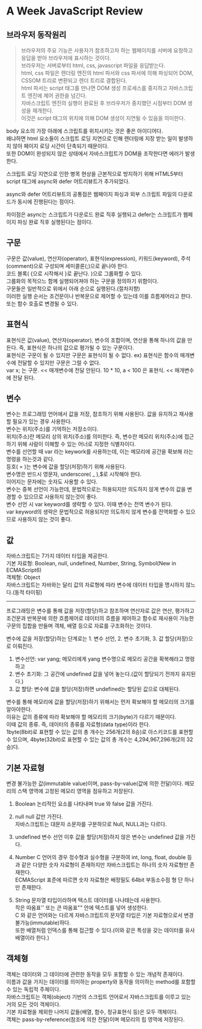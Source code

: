 # A Week JavaScript Review

## 브라우저 동작원리
> 브라우저의 주요 기능은 사용자가 참조하고자 하는 웹페이지를 서버에 요청하고 응답을 받아 브라우저에 표시하는 것이다.  
브라우저는 서버로부터 html, css, javascript 파일을 응답받는다.  
html, css 파일은 렌더링 엔진의 html 파서와 css 파서에 의해 파싱되어 DOM, CSSOM 트리로 변환되고 렌더 트리로 결합된다.  
html 파서는 script 태그를 만나면 DOM 생성 프로세스를 중지하고 자바스크립트 엔진에 제어 권한을 넘긴다.  
자바스크립트 엔진의 실행이 완료된 후 브라우저가 중지했던 시점부터 DOM 생성을 재개한다.  
이것은 script 태그의 위치에 의해 DOM 생성이 지연될 수 있음을 의미한다.    

body 요소의 가장 아래에 스크립트를 위치시키는 것은 좋은 아이디어다.  
왜냐하면 html 요소들이 스크립트 로딩 지연으로 인해 렌더링에 지장 받는 일이 발생하지 않아 페이지 로딩 시간이 단축되기 때문이다.  
또한 DOM이 완성되지 않은 상태에서 자바스크립트가 DOM을 조작한다면 에러가 발생한다.  

스크립트 로딩 지연으로 인한 병목 현상을 근본적으로 방지하기 위해 HTML5부터 script 태그에 async와 defer 어트리뷰트가 추가되었다.

async와 defer 어트리뷰트의 공통점은 웹페이지 파싱과 외부 스크립트 파일의 다운로드가 동시에 진행된다는 점이다.  

차이점은 async는 스크립트가 다운로드 완료 직후 실행되고 defer는 스크립트가 웹페이지 파싱 완료 직후 실행된다는 점이다.  


## 구문
구문은 값(value), 연산자(operator), 표현식(expression), 키워드(keyword), 주석(comment)으로 구성되며 세미콜론(;)으로 끝나야 한다.   
코드 블록( {으로 시작해서 }로 끝난다. )으로 그룹화할 수 있다.  
그룹화의 목적으느 함께 실행되어져야 하는 구문을 정의하기 위함이다.  
구문들은 일반적으로 위에서 아래 순으로 실행된다.(절차지향)  
이러한 실행 순서는 조건문이나 반복문으로 제어할 수 있는데 이를 흐름제어라고 한다. 또는 함수 호출로 변경될 수 있다.  

## 표현식
표현식은 값(value), 연산자(operator), 변수의 조합이며, 연산을 통해 하나의 값을 만든다. 즉, 표현식은 하나의 값으로 평가될 수 있는 구문이다.  
표현식은 구문이 될 수 있지만 구문은 표현식이 될 수 없다.
ex) 표현식은 함수의 매개변수에 전달할 수 있지만 구문은 그럴 수 없다.  
var x; 는 구문. << 매개변수에 전달 안된다.
10 * 10, a < 100 은 표현식. << 매개변수에 전달 된다.  

## 변수
변수는 프로그래밍 언어에서 값을 저장, 참조하기 위해 사용된다.
값을 유지하고 재사용할 필요가 있는 경우 사용한다.  
변수는 위치(주소)를 기억하는 저장소이다.  
위치(주소)란 메모리 상의 위치(주소)를 의미한다. 즉, 변수란 메모리 위치(주소)에 접근하기 위해 사람이 이해할 수 있는 어너로 지정한 식별자이다.  
변수를 선언할 때 var 라는 keywork를 사용하는데, 이는 메모리에 공간을 확보해 라는 명령을 하는것과 같다.  
등호( = )는 변수에 값을 할당(저장)하기 위해 사용된다.  
변수명은 반드시 영문자, underscore( _ ),$로 시작해야 한다.  
이어지는 문자에는 숫자도 사용할 수 있다.  
변수는 중복 선언이 가능한데, 문법적으로는 허용되지만 의도하지 않게 변수의 값을 변경할 수 있으므로 사용하지 않는것이 좋다.  
변수 선언 시 var keyword를 생략할 수 있다. 이때 변수는 전역 변수가 된다.  
var keyword의 생략은 문법적으로 허용되지만 의도하지 않게 변수를 전역화할 수 있으므로 사용하지 않는 것이 좋다.

## 값
자바스크립트는 7가지 데이터 타입을 제공한다.  
기본 자료형: Boolean, null, undefined, Number, String, Symbol(New in ECMAScript6)  
객체형: Object  
자바스크립트는 자바와는 달리 값의 자료형에 따라 변수에 데이터 타입을 명시하지 않느다.(동적 타이핑)

---------------------------------------------------------------------------------------------------------------------------------------  

프로그래밍은 변수를 통해 값을 저장(할당)하고 참조하며 연산자로 값은 연산, 평가하고 조건문과 반복문에 의한 흐름제어로 데이터의 흐름을 제어하고 함수로 재사용이 가능한 구문의 집합을 만들며 객체, 배열 등으로 자료를 구조화하는 것이다.  

변수에 값을 저장(할당)하는 단계로는 1. 변수 선언, 2. 변수 초기화, 3. 값 할당(저장)으로 이뤄진다.  
1. 변수선언: var yang;  메모리에게 yang 변수명으로 메모리 공간을 확복해라고 명령하고 
2. 변수 초기화: 그 공간에 undefined 값을 넣어 놓는다.(값이 할당되기 전까지 유지된다.)
3. 값 할당: 변수에 값을 할당(저장)하면 undefined는 할당된 값으로 대체된다.  

변수를 통해 메모리에 값을 할당(저장)하기 위해서는 먼저 확보해야 할 메모리의 크기를 알아야한다.  
이유는 값의 종류에 따라 확보해야 할 메모리의 크기(byte)가 다르기 때문이다.  
이때 값의 종류. 즉, 데이터의 종류를 자료형(data type)이라 한다.  
1byte(8bit)로 표현할 수 있는 값의 총 개수는 256개(2의 8승)로 아스키코드를 표현할 수 있으며, 4byte(32bit)로 표현할 수 있는 값의 총 개수는 4,294,967,296개(2의 32승)다.  

## 기본 자료형
변경 불가능한 값(immutable value)이며, pass-by-value(값에 의한 전달)이다.
메모리의 스택 영역에 고정된 메모리 영역을 점유하고 저장된다.  
1. Boolean
논리적인 요소를 나타내며 true 와 false 값을 가진다.  

2. null
null 값만 가진다.  
자바스크립트는 대문자 소문자를 구분하므로 Null, NULL과는 다르다.  

3. undefined
변수 선언 이후 값을 할당(저장)하지 않은 변수는 undefined 값을 가진다.   

4. Number
C 언어의 경우 정수형과 실수형을 구분하여 int, long, float, double 등과 같은 다양한 숫자 자료형이 존재하지만 자바스크립트는 하나의 숫자 자료형만 존재한다.  
ECMAScript 표준에 따르면 숫자 자료형은 배정밀도 64bit 부동소수점 형 단 하나만 존재한다.  

5. String 
문자열 타입이라하며 텍스트 데이터를 나나태는데 사용한다.  
작은 따옴표'' 또는 큰 따옴표"" 안에 텍스트를 넣어 생성한다.  
C 와 같은 언어와는 다르게 자바스크립트의 문자열 타입은 기본 자료형으로서 변경 불가능(immutable)하다.  
또한 배열처럼 인덱스를 통해 접근할 수 있다.(이와 같은 특성을 갖는 데이터를 유사 배열이라 한다.)  

## 객체형
객체는 데이터와 그 데이터에 관련한 동작을 모두 포함할 수 있는 개념적 존재이다.  
이름과 값을 가지는 데이터를 의미하는 property와 동작을 의미하는 method를 포함할 수 있는 독립적 주체이다.  
자바스크립트는 객체(object) 기반의 스크립트 언어로서 자바스크립트를 이루고 있는 거의 모든 것이 객체이다.  
기본 자료형을 제외한 나머지 값들(배열, 함수, 정규표현식 등)은 모두 객체이다.  
객체는 pass-by-reference(참조에 의한 전달)이며 메모리의 힙 영역에 저장된다.  



